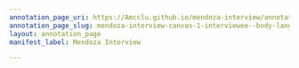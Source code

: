 ```yaml
---
annotation_page_uri: https://Amcclu.github.io/mendoza-interview/annotations/mendoza-interview-canvas-1-interviewee--body-language--tilts-head--closes-eyes-.json
annotation_page_slug: mendoza-interview-canvas-1-interviewee--body-language--tilts-head--closes-eyes-
layout: annotation_page
manifest_label: Mendoza Interview

---
```

